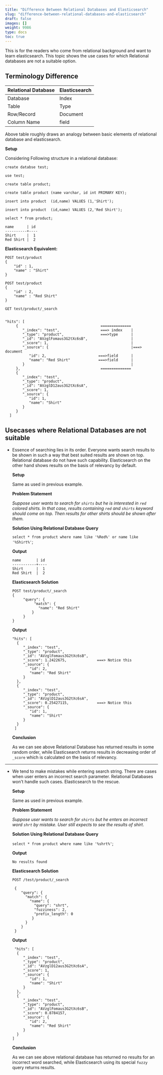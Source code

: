 ```yaml
---
title: "Difference Between Relational Databases and Elasticsearch"
slug: "difference-between-relational-databases-and-elasticsearch"
draft: false
images: []
weight: 9986
type: docs
toc: true
---
```


This is for the readers who come from relational background and want to learn elasticsearch. This topic shows the use cases for which Relational databases are not a suitable option.

## Terminology Difference
| **Relational Database** | **Elasticsearch** |
| ------ | ------ |
| Database   | Index   |
| Table   | Type   |
| Row/Record   | Document   |
| Column Name   | field   |

Above table roughly draws an analogy between basic elements of relational database and elasticsearch.

**Setup**

 Considering Following structure in a relational database:

   
    create databse test;
    
    use test;
    
    create table product;
    
    create table product (name varchar, id int PRIMARY KEY);
    
    insert into product  (id,name) VALUES (1,'Shirt');
    
    insert into product  (id,name) VALUES (2,'Red Shirt');
    
    select * from product;
    
    name      | id 
    ----------+----
    Shirt     |  1
    Red Shirt |  2


**Elasticsearch Equivalent:**


    POST test/product
    {
        "id" : 1,
        "name" : "Shirt"
    }

    POST test/product
    {
        "id" : 2,
        "name" : "Red Shirt"
    }

    GET test/product/_search

  
    "hits": [
         {                                      ==============
            "_index": "test",                   ===> index    |
            "_type": "product",                 ===>type      |
            "_id": "AVzglFomaus3G2tXc6sB",                    |
            "_score": 1,                                      |
            "_source": {                                      |===> document
               "id": 2,                        ===>field      | 
               "name": "Red Shirt"             ===>field      |
            }                                                 |
         },                                     ==============
         {
            "_index": "test",
            "_type": "product",
            "_id": "AVzglD12aus3G2tXc6sA",
            "_score": 1,
            "_source": {
               "id": 1,                 
               "name": "Shirt"           
            }
         }
      ]
          



## Usecases where Relational Databases are not suitable
 - Essence of searching lies in its order. Everyone wants search results to be shown in such a way that best suited results are shown on top. Relational database do not have such capability. Elasticsearch on the other hand shows results on the basis of relevancy by default.

   **Setup**

   Same as used in previous example.

   **Problem Statement**
  
   *Suppose user wants to search for `shirts` but he is interested in `red` colored shirts. In that case, results containing `red` and `shirts` keyword should come on top. Then results for other shirts should be shown after them.*

   **Solution Using Relational Database Query**

   `select * from product where name like '%Red%' or name like  '%Shirt%'`;

    **Output**

       name       | id 
       -----------+----
       Shirt      |  1
       Red Shirt  |  2

    **Elasticsearch Solution**

       POST test/product/_search
       {
            "query": {
                 "match": {
                   "name": "Red Shirt"
                }
            }
       }

    **Output**
    
       "hits": [
         {
            "_index": "test",
            "_type": "product",
            "_id": "AVzglFomaus3G2tXc6sB",
            "_score": 1.2422675,              ===> Notice this
            "_source": {
               "id": 2,
               "name": "Red Shirt"
            }
         },
         {
            "_index": "test",
            "_type": "product",
            "_id": "AVzglD12aus3G2tXc6sA",
            "_score": 0.25427115,             ===> Notice this
            "_source": {
               "id": 1,
               "name": "Shirt"
            }
         }
        ]

     **Conclusion**

   As we can see above Relational Database has returned results in some random order, while Elasticsearch returns results in decreasing order of `_score` which is calculated on the basis of relevancy.


----------


 - We tend to make mistakes while entering search string. There are cases when user enters an incorrect search parameter. Relational Databases won't handle such cases. Elasticsearch to the rescue.

   **Setup**

   Same as used in previous example.

   **Problem Statement**
  
   *Suppose user wants to search for `shirts` but he enters an incorrect word `shrt` by mistake. User still expects to see the results of shirt*.

   **Solution Using Relational Database Query**

   `select * from product where name like '%shrt%'`;

    **Output**

       No results found

    **Elasticsearch Solution** 
      
       POST /test/product/_search
 
        {
           "query": {
             "match": {
               "name": {
                 "query": "shrt",
                 "fuzziness": 2,
                 "prefix_length": 0
                }
             }
           }
        }  

   **Output**
    
        "hits": [
         {
            "_index": "test",
            "_type": "product",
            "_id": "AVzglD12aus3G2tXc6sA",
            "_score": 1,
            "_source": {
               "id": 1,
               "name": "Shirt"
            }
         },
         {
            "_index": "test",
            "_type": "product",
            "_id": "AVzglFomaus3G2tXc6sB",
            "_score": 0.8784157,
            "_source": {
               "id": 2,
               "name": "Red Shirt"
            }
         }
       ]

     **Conclusion**

   As we can see above relational database has returned no results for an incorrect word searched, while Elasticsearch using its special `fuzzy` query returns results.



   
    

    


